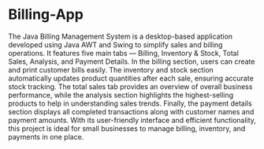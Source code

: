 # Billing-App
The Java Billing Management System is a desktop-based application developed using Java AWT and Swing to simplify sales and billing operations. It features five main tabs — Billing, Inventory & Stock, Total Sales, Analysis, and Payment Details. In the billing section, users can create and print customer bills easily. The inventory and stock section automatically updates product quantities after each sale, ensuring accurate stock tracking. The total sales tab provides an overview of overall business performance, while the analysis section highlights the highest-selling products to help in understanding sales trends. Finally, the payment details section displays all completed transactions along with customer names and payment amounts. With its user-friendly interface and efficient functionality, this project is ideal for small businesses to manage billing, inventory, and payments in one place.
